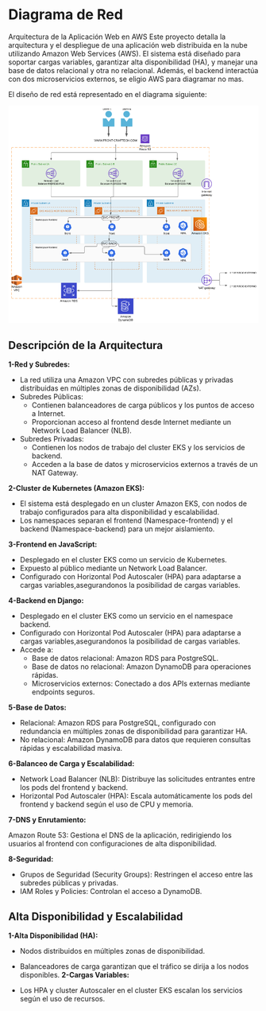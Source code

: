 
# Diagrama de Red

Arquitectura de la Aplicación Web en AWS
Este proyecto detalla la arquitectura y el despliegue de una aplicación web distribuida en la nube utilizando Amazon Web Services (AWS). El sistema está diseñado para soportar cargas variables, garantizar alta disponibilidad (HA), y manejar una base de datos relacional y otra no relacional. Además, el backend interactúa con dos microservicios externos, se eligio AWS para diagramar no mas.

El diseño de red está representado en el diagrama siguiente:

![alt text](./image.png)


## Descripción de la Arquitectura

**1-Red y Subredes:**

- La red utiliza una Amazon VPC con subredes públicas y privadas distribuidas en múltiples zonas de disponibilidad (AZs).
- Subredes Públicas:
  - Contienen balanceadores de carga públicos y los puntos de acceso a Internet.
  - Proporcionan acceso al frontend desde Internet mediante un Network Load Balancer (NLB).
- Subredes Privadas:
  - Contienen los nodos de trabajo del cluster EKS y los servicios de backend.
  - Acceden a la base de datos y microservicios externos a través de un NAT Gateway.

**2-Cluster de Kubernetes (Amazon EKS):**
 - El sistema está desplegado en un cluster Amazon EKS, con nodos de trabajo configurados para alta disponibilidad y escalabilidad.
 - Los namespaces separan el frontend (Namespace-frontend) y el backend (Namespace-backend) para un mejor aislamiento.

 **3-Frontend en JavaScript:**

 - Desplegado en el cluster EKS como un servicio de Kubernetes.
 - Expuesto al público mediante un Network Load Balancer.
 - Configurado con Horizontal Pod Autoscaler (HPA) para adaptarse a cargas variables,asegurandonos la posibilidad de cargas variables.

 **4-Backend en Django:**

- Desplegado en el cluster EKS como un servicio en el namespace backend.
- Configurado con Horizontal Pod Autoscaler (HPA) para adaptarse a cargas variables,asegurandonos la posibilidad de cargas variables.
- Accede a:
  - Base de datos relacional: Amazon RDS para PostgreSQL.
  - Base de datos no relacional: Amazon DynamoDB para operaciones rápidas.
  - Microservicios externos: Conectado a dos APIs externas mediante endpoints seguros.

**5-Base de Datos:**

- Relacional: Amazon RDS para PostgreSQL, configurado con redundancia en múltiples zonas de disponibilidad para garantizar HA.
- No relacional: Amazon DynamoDB para datos que requieren consultas rápidas y escalabilidad masiva.  

**6-Balanceo de Carga y Escalabilidad:**

- Network Load Balancer (NLB): Distribuye las solicitudes entrantes entre los pods del frontend y backend.
- Horizontal Pod Autoscaler (HPA): Escala automáticamente los pods del frontend y backend según el uso de CPU y memoria.

**7-DNS y Enrutamiento:**

Amazon Route 53: Gestiona el DNS de la aplicación, redirigiendo los usuarios al frontend con configuraciones de alta disponibilidad.

**8-Seguridad:**

- Grupos de Seguridad (Security Groups): Restringen el acceso entre las subredes públicas y privadas.
- IAM Roles y Policies: Controlan el acceso a DynamoDB.

## Alta Disponibilidad y Escalabilidad
**1-Alta Disponibilidad (HA):**

- Nodos distribuidos en múltiples zonas de disponibilidad.
- Balanceadores de carga garantizan que el tráfico se dirija a los nodos disponibles.
**2-Cargas Variables:**

- Los HPA y cluster Autoscaler en el cluster EKS escalan los servicios según el uso de recursos.